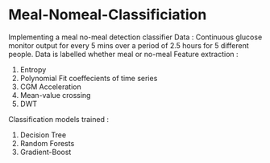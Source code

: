# Meal-Nomeal-Classificiation
Implementing a meal no-meal detection classifier 
Data : Continuous glucose monitor output for every 5 mins over a period of 2.5 hours for 5 different people. Data is labelled whether meal or no-meal
Feature extraction :
  1. Entropy
  2. Polynomial Fit coeffecients of time series
  3. CGM Acceleration 
  4. Mean-value crossing 
  5. DWT
  
Classification models trained :
  1. Decision Tree
  2. Random Forests
  3. Gradient-Boost
  

